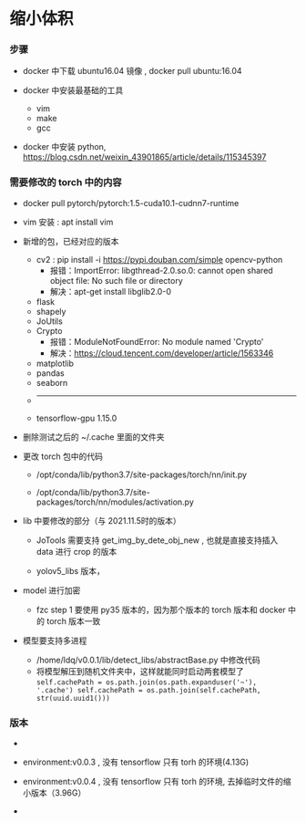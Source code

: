 # 缩小体积


### 步骤

* docker 中下载 ubuntu16.04 镜像 , docker pull ubuntu:16.04

* docker 中安装最基础的工具
    * vim
    * make
    * gcc

* docker 中安装 python, https://blog.csdn.net/weixin_43901865/article/details/115345397



### 需要修改的 torch 中的内容

* docker pull pytorch/pytorch:1.5-cuda10.1-cudnn7-runtime

* vim 安装 : apt install vim

* 新增的包，已经对应的版本

    * cv2 : pip install -i https://pypi.douban.com/simple opencv-python
        * 报错：ImportError: libgthread-2.0.so.0: cannot open shared object file: No such file or directory
        * 解决：apt-get install libglib2.0-0
    * flask
    * shapely
    * JoUtils 
    * Crypto
        * 报错：ModuleNotFoundError: No module named 'Crypto'
        * 解决：https://cloud.tencent.com/developer/article/1563346
    * matplotlib 
    * pandas 
    * seaborn
    * -------------------------------------------
    * tensorflow-gpu         1.15.0

* 删除测试之后的 ~/.cache 里面的文件夹

* 更改 torch 包中的代码

    * /opt/conda/lib/python3.7/site-packages/torch/nn/init.py 
    
    * /opt/conda/lib/python3.7/site-packages/torch/nn/modules/activation.py

* lib 中要修改的部分（与 2021.11.5时的版本）

    * JoTools 需要支持 get_img_by_dete_obj_new , 也就是直接支持插入 data 进行 crop 的版本
    
    * yolov5_libs 版本， 

* model 进行加密

    * fzc step 1 要使用 py35 版本的，因为那个版本的 torch 版本和 docker 中的 torch 版本一致
    
* 模型要支持多进程
    * /home/ldq/v0.0.1/lib/detect_libs/abstractBase.py 中修改代码
    * 将模型解压到随机文件夹中，这样就能同时启动两套模型了 
    `self.cachePath = os.path.join(os.path.expanduser('~'), '.cache')
    self.cachePath = os.path.join(self.cachePath, str(uuid.uuid1()))
    `
    
    

### 版本

* 

* environment:v0.0.3 , 没有 tensorflow 只有 torh 的环境(4.13G)

* environment:v0.0.4 , 没有 tensorflow 只有 torh 的环境, 去掉临时文件的缩小版本（3.96G）

* 


